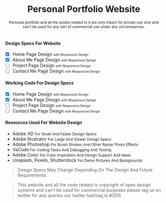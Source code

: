 # <center class="head">Personal Portfolio Website</center>
<center><small class="info">Personal portfolio and all the assets related to it are only meant for private use only and can't be used for any sort of commercial use under any circumstances.</small></center>
<br/>

#### Design Specs For Website
- [x] Home Page Design <small style="font-size: 10px">with Responsive Design</small>
- [x] About Me Page Design <small style="font-size: 10px">with Responsive Design</small>
- [ ] Project Page Design <small style="font-size: 10px">with Responsive Design</small>
- [ ] Contact Me Page Design <small style="font-size: 10px">with Responsive Design</small>

#### Working Code For Design Specs
- [x] Home Page Design <small style="font-size: 10px">with Responsive Design</small>
- [x] About Me Page Design <small style="font-size: 10px">with Responsive Design</small>
- [ ] Project Page Design <small style="font-size: 10px">with Responsive Design</small>
- [ ] Contact Me Page Design <small style="font-size: 10px">with Responsive Design</small>

#### Resources Used For Website Design
- Adobe XD <small style="font-size: 12px;">For Small And Faster Design Specs</small>
- Adobe Illustrator <small style="font-size: 12px;">For Large And Slower Design Specs</small>
- Adobe Photoshop <small style="font-size: 12px;">For Brush Strokes And Other Raster Photo Effects</small>
- VsCode <small style="font-size: 12px;">For Coding Tasks And Debugging And Testing</small>
- Adobe Color <small style="font-size: 12px;">For Color Inspiration And Design Support And Ideas</small>
- Unsplash, Pexels, Shutterstock <small style="font-size: 12px;">For Demo Pictures And Backgrounds</small>

> Design Specs May Change Depending On The Design And Future Requirements.

> This website and all the code related is copyright of open design systems and can't be used for commercial purposes please tag us on twitter for any queries our twitter hashtag is #ODS
